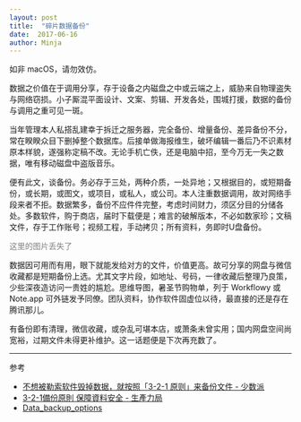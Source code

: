 ```yaml
---
layout: post
title:  "碎片数据备份"
date:  2017-06-16
author: Minja
---
```


如非 macOS，请勿效仿。

数据之价值在于调用分享，存于设备之内磁盘之中或云端之上，威胁来自物理盗失与网络窃损。小子厮混平面设计、文案、剪辑、开发各处，围城打援，数据的备份与调用之重可见一斑。

当年管理本人私搭乱建幸于拆迁之服务器，完全备份、增量备份、差异备份不分，常在睽睽众目下删掉整个数据库。后接单做海报维生，破坏编辑一番后乃不识素材原本样貌，遂强称定稿不改。无论手机亡佚，还是电脑中招，至今万无一失之数据，唯有移动磁盘中盗版音乐。

便有此文，谈备份。务必存于三处，两种介质，一处异地；又根据目的，或短期备份，或长期，或图文，或项目，或私人，或公司。本人注重数据调用，故对网络手段来者不拒。数据繁多，备份不应件件完整，考虑时间财力，须区分目的分储各处。多数软件，购于商店，届时下载便是；难言的破解版本，不必如数家珍；文稿文件，存于工作账号；视频工程，手动拷贝；所有资料，务即时U盘备份。

<font color="grey">这里的图片丢失了</font>

数据因可用而有用，眼下就能发给对方的文件，价值更高。故可分享的网盘与微信收藏都是短期备份上选。尤其文字片段，如地址、号码，一律收藏后整理乃良策，少些深夜造访问一贵姓的尴尬。思维导图，暑圣节购物单，列于 Workflowy 或 Note.app 可外链发予同僚。团队资料，协作软件固虚位以待，最直接的还是存在腾讯那儿。

有备份即有清理，微信收藏，或杂乱可堪本店，或萧条未曾实用；国内网盘空间尚宽裕，过期文件未得更补维护。这一话题便是下次再充数了。

****

参考
- [不想被勒索软件毁掉数据，就按照「3-2-1 原则」来备份文件 - 少数派](https://sspai.com/post/39591)
- [3-2-1備份原則 保障資料安全 - 生產力局](https://www.hkpc.org/zh-HK/corporate-info/media-centre/media-focus/203-corp-info/media-focus/6606-3-2-1-backup)
- [Data_backup_options](https://www.us-cert.gov/sites/default/files/publications/data_backup_options.pdf)